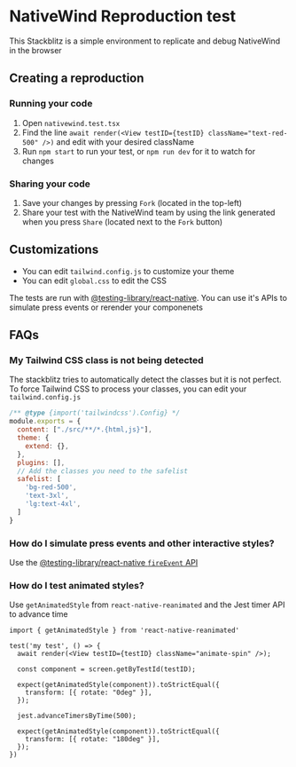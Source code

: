 # NativeWind Reproduction test

This Stackblitz is a simple environment to replicate and debug NativeWind in the browser

## Creating a reproduction

### Running your code

1. Open `nativewind.test.tsx`
2. Find the line `await render(<View testID={testID} className="text-red-500" />)` and edit with your desired className
3. Run `npm start` to run your test, or `npm run dev` for it to watch for changes

### Sharing your code

1. Save your changes by pressing `Fork` (located in the top-left)
2. Share your test with the NativeWind team by using the link generated when you press `Share` (located next to the `Fork` button)

## Customizations

- You can edit `tailwind.config.js` to customize your theme
- You can edit `global.css` to edit the CSS

The tests are run with [@testing-library/react-native](https://callstack.github.io/react-native-testing-library/). You can use it's APIs to simulate press events or rerender your componenets

## FAQs

### My Tailwind CSS class is not being detected

The stackblitz tries to automatically detect the classes but it is not perfect. To force Tailwind CSS to process your classes, you can edit your `tailwind.config.js`

```js
/** @type {import('tailwindcss').Config} */
module.exports = {
  content: ["./src/**/*.{html,js}"],
  theme: {
    extend: {},
  },
  plugins: [],
  // Add the classes you need to the safelist
  safelist: [
    'bg-red-500',
    'text-3xl',
    'lg:text-4xl',
  ]
}
```

### How do I simulate press events and other interactive styles?

Use the [@testing-library/react-native `fireEvent` API](https://callstack.github.io/react-native-testing-library/docs/api/events/fire-event)


### How do I test animated styles?

Use `getAnimatedStyle` from `react-native-reanimated` and the Jest timer API to advance time

```tsx
import { getAnimatedStyle } from 'react-native-reanimated'

test('my test', () => {
  await render(<View testID={testID} className="animate-spin" />);

  const component = screen.getByTestId(testID);

  expect(getAnimatedStyle(component)).toStrictEqual({
    transform: [{ rotate: "0deg" }],
  });

  jest.advanceTimersByTime(500);
  
  expect(getAnimatedStyle(component)).toStrictEqual({
    transform: [{ rotate: "180deg" }],
  });
})
```